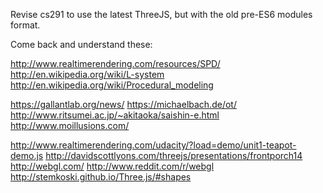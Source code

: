 Revise cs291 to use the latest ThreeJS, but with the old pre-ES6 modules format.

Come back and understand these:

http://www.realtimerendering.com/resources/SPD/
http://en.wikipedia.org/wiki/L-system
http://en.wikipedia.org/wiki/Procedural_modeling

https://gallantlab.org/news/
https://michaelbach.de/ot/
http://www.ritsumei.ac.jp/~akitaoka/saishin-e.html
http://www.moillusions.com/

http://www.realtimerendering.com/udacity/?load=demo/unit1-teapot-demo.js
http://davidscottlyons.com/threejs/presentations/frontporch14
http://webgl.com/
http://www.reddit.com/r/webgl
http://stemkoski.github.io/Three.js/#shapes